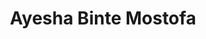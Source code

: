---
order: 20

title: "Ayesha Binte Mostofa"

draft: false

bg_image: "images/backgrounds/page-title.jpg"

image: "images/executives/ayesha-mostofa.jpg"

designation: "Media Committee Executive"

contact:
  # contact item loop
  - name : "ayeshaathoi62@gmail.com"
    icon : "ti-email" # icon pack : https://themify.me/themify-icons
    link : "mailto:ayeshaathoi62@gmail.com"

  # contact item loop
  - name : "Ayesha Binte Mostofa"
    icon : "ti-facebook" # icon pack : https://themify.me/themify-icons
    link : "#"

  # contact item loop
  - name : "IEEE ID: "
    icon : "ti-world" # icon pack : https://themify.me/themify-icons
    link : "#"

# type
type: "executives"
---